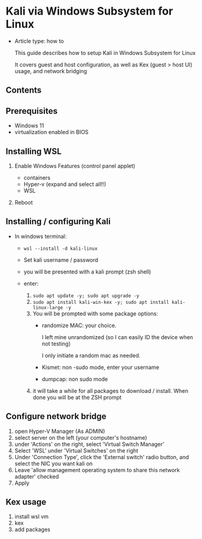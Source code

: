 # Kali via Windows Subsystem for Linux

- Article type: how to

    This guide describes how to setup Kali in Windows Subsystem for Linux

    It covers guest and host configuration, as well as Kex (guest > host UI) usage, and network bridging

## Contents

## Prerequisites

- Windows 11
- virtualization enabled in BIOS

## Installing WSL

1. Enable Windows Features (control panel applet)

    - containers
    - Hyper-v (expand and select all!!)
    - WSL

2. Reboot

## Installing / configuring Kali

- In windows terminal:

    - `wsl --install -d kali-linux`
    - Set kali username / password
    - you will be presented with a kali prompt (zsh shell)
    - enter:

        1. `sudo apt update -y; sudo apt upgrade -y`
        2. `sudo apt install kali-win-kex -y; sudo apt install kali-linux-large -y`
        3. You will be prompted with some package options:
            - randomize MAC: your choice.

                I left mine unrandomized (so I can easily ID the device when not testing)

                I only initiate a random mac as needed.

            - Kismet: non -sudo mode, enter your username
            - dumpcap: non sudo mode
        1. it will take a while for all packages to download / install. When done you will be at the ZSH prompt

## Configure network bridge

1. open Hyper-V Manager (As ADMIN)
2. select server on the left (your computer's hostname)
3. under 'Actions' on the right, select 'Virtual Switch Manager'
4. Select 'WSL' under 'Virtual Switches' on the right
5. Under 'Connection Type', click the 'External switch' radio button, and select the NIC you want kali on
6. Leave 'allow management operating system to share this network adapter' checked
7. Apply

## Kex usage

1. install wsl vm
2. kex
3. add packages

